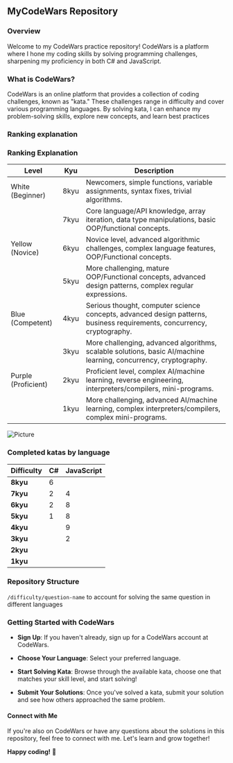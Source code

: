 ## MyCodeWars Repository

### Overview
Welcome to my CodeWars practice repository! CodeWars is a platform where I hone my coding skills by solving programming challenges, sharpening my proficiency in both C# and JavaScript.

### What is CodeWars?
CodeWars is an online platform that provides a collection of coding challenges, known as "kata." These challenges range in difficulty and cover various programming languages. By solving kata, I can enhance my problem-solving skills, explore new concepts, and learn best practices

### Ranking explanation
### Ranking Explanation
| Level            | Kyu   | Description                                            |
| ---------------- | ----- | ------------------------------------------------------ |
| White (Beginner)  | 8kyu | Newcomers, simple functions, variable assignments, syntax fixes, trivial algorithms. |
|                  | 7kyu | Core language/API knowledge, array iteration, data type manipulations, basic OOP/functional concepts. |
| Yellow (Novice)  | 6kyu | Novice level, advanced algorithmic challenges, complex language features, OOP/Functional concepts. |
|                  | 5kyu | More challenging, mature OOP/Functional concepts, advanced design patterns, complex regular expressions. |
| Blue (Competent) | 4kyu | Serious thought, computer science concepts, advanced design patterns, business requirements, concurrency, cryptography. |
|                  | 3kyu | More challenging, advanced algorithms, scalable solutions, basic AI/machine learning, concurrency, cryptography. |
| Purple (Proficient) | 2kyu | Proficient level, complex AI/machine learning, reverse engineering, interpreters/compilers, mini-programs. |
|                   | 1kyu | More challenging, advanced AI/machine learning, complex interpreters/compilers, complex mini-programs. |



 
![Picture](https://www.codewars.com/users/sockulags/badges/large)

### Completed katas by language
| Difficulty|  C#                 | JavaScript               |
|-----------|-----------------------|-------------------------|
| **8kyu**  |       6               |                         |
| **7kyu**  |       2               |         4               |
| **6kyu**  |       2               |         8               |
| **5kyu**  |       1               |         8               |
| **4kyu**  |                       |         9               |
| **3kyu**  |                       |         2               |
| **2kyu**  |                       |                         |
| **1kyu**  |                       |                         |



### Repository Structure
``/difficulty/question-name`` to account for solving the same question in different languages

### Getting Started with CodeWars
- **Sign Up**: If you haven't already, sign up for a CodeWars account at CodeWars.

- **Choose Your Language**: Select your preferred language.

- **Start Solving Kata**: Browse through the available kata, choose one that matches your skill level, and start solving!

- **Submit Your Solutions**: Once you've solved a kata, submit your solution and see how others approached the same problem.

#### Connect with Me
If you're also on CodeWars or have any questions about the solutions in this repository, feel free to connect with me. Let's learn and grow together!

**Happy coding!** 🚀





